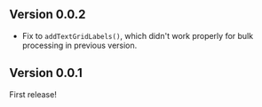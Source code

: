 ## Version 0.0.2

* Fix to `addTextGridLabels()`, which didn't work properly for bulk processing
in previous version.

## Version 0.0.1

First release!
